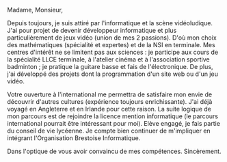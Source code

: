 Madame, Monsieur,

Depuis toujours, je suis attiré par l'informatique et la scène vidéoludique. J'ai pour projet de devenir développeur informatique et plus particulièrement de jeux vidéo (union de mes 2 passions). D'où mon choix des mathématiques (spécialité et expertes) et de la NSI en terminale. Mes centres d'intérêt ne se limitent pas aux sciences : je participe aux cours de la spécialité LLCE terminale, à l'atelier cinéma et à l'association sportive badminton ; je pratique la guitare basse et fais de l'électronique. De plus, j'ai développé des projets dont la programmation d'un site web ou d'un jeu vidéo.

Votre ouverture à l'international me permettra de satisfaire mon envie de découvrir d'autres cultures (expérience toujours enrichissante). J'ai déjà voyagé en Angleterre et en Irlande pour cette raison. La suite logique de mon parcours est de rejoindre la licence mention informatique (le parcours international pourrait être intéressant pour moi). 
Elève engagé, je fais partie du conseil de vie lycéenne. Je compte bien continuer de m'impliquer en intégrant l'Organisation Brestoise Informatique.

Dans l'optique de vous avoir convaincu de mes compétences.
Sincèrement.
